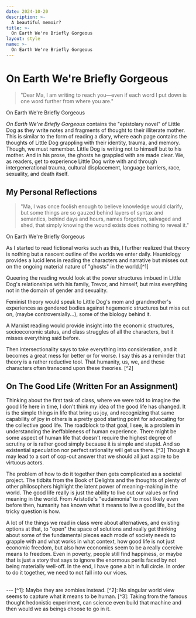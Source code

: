```yaml
---
date: 2024-10-20
description: >-
  A beautiful memoir?
title: >-
  On Earth We're Briefly Gorgeous
layout: style
name: >-
  On Earth We're Briefly Gorgeous
---
```


# On Earth We're Briefly Gorgeous

> "Dear Ma, I am writing to reach you—even if each word I put down is one word further from where you are."
<figcaption class="blockquote-footer">On Earth We're Briefly Gorgeous</figcaption>

*On Earth We're Briefly Gorgeous* contains the "epistolary novel" of Little Dog as they write notes and fragments of thought to their illiterate mother. This is similar to the form of reading a diary, where each page contains the thoughts of Little Dog grappling with their identity, trauma, and memory. Though, we must remember. Little Dog is writing not to himself but to his mother. And in his prose, the ghosts he grappled with are made clear. We, as readers, get to experience Little Dog write with and through intergenerational trauma, cultural displacement, language barriers, race, sexuality, and death itself.

## My Personal Reflections

> "Ma, I was once foolish enough to believe knowledge would clarify, but some things are so gauzed behind layers of syntax and semantics, behind days and hours, names forgotten, salvaged and shed, that simply knowing the wound exists does nothing to reveal it."
<figcaption class="blockquote-footer">On Earth We're Briefly Gorgeous</figcaption>

As I started to read fictional works such as this, I further realized that theory is nothing but a nascent outline of the worlds we enter daily. Hauntology provides a lucid lens in reading the characters and narrative but misses out on the ongoing material nature of "ghosts" in the world.[^1]

Queering the reading would look at the power structures imbued in Little Dog's relationships with his family, Trevor, and himself, but miss everything not in the domain of gender and sexuality.

Feminist theory would speak to Little Dog's mom and grandmother's experiences as gendered bodies against hegemonic structures but miss out on, (maybe controversially...), some of the biology behind it.

A Marxist reading would provide insight into the economic structures, socioeconomic status, and class struggles of all the characters, but it misses everything said before.

Then intersectionality says to take everything into consideration, and it becomes a great mess for better or for worse. I say this as a reminder that theory is a rather reductive tool. That humanity, us, we, and these characters often transcend upon these theories. [^2]

## On The Good Life (Written For an Assignment)

Thinking about the first task of class, where we were told to imagine the good life here in time, I don't think my idea of the good life has changed. It is the simple things in life that bring us joy, and recognizing that same capability of joy in others is a pretty good starting point for advocating for the collective good life. The roadblock to that goal, I see, is a problem in understanding the ineffableness of human experience. There might be some aspect of human life that doesn't require the highest degree of scrutiny or is rather good simply because it is simple and stupid. And so existential speculation nor perfect rationality will get us there. [^3] Though it may lead to a sort of cop-out answer that we should all just aspire to be virtuous actors.

The problem of how to do it together then gets complicated as a societal project. The tidbits from the Book of Delights and the thoughts of plenty of other philosophers highlight the latent power of meaning-making in the world. The good life really is just the ability to live out our values or find meaning in the world. From Aristotle's "eudaimonia" to most likely even before then, humanity has known what it means to live a good life, but the tricky question is how.

A lot of the things we read in class were about alternatives, and existing options at that, to "open" the space of solutions and really get thinking about some of the fundamental pieces each mode of society needs to grapple with and what works in what context, how good life is not just economic freedom, but also how economics seem to be a really coercive means to freedom. Even in poverty, people still find happiness, or maybe that is just a story that says to ignore the enormous perils faced by not being materially well-off. In the end, I have gone a bit in full circle. In order to do it together, we need to not fall into our vices.

<br/>
---
[^1]: Maybe they are zombies instead.
[^2]: No singular world view seems to capture what it means to be human.
[^3]: Taking from the famous thought hedonistic experiment, can science even build that machine and then would we as beings choose to go in it.

